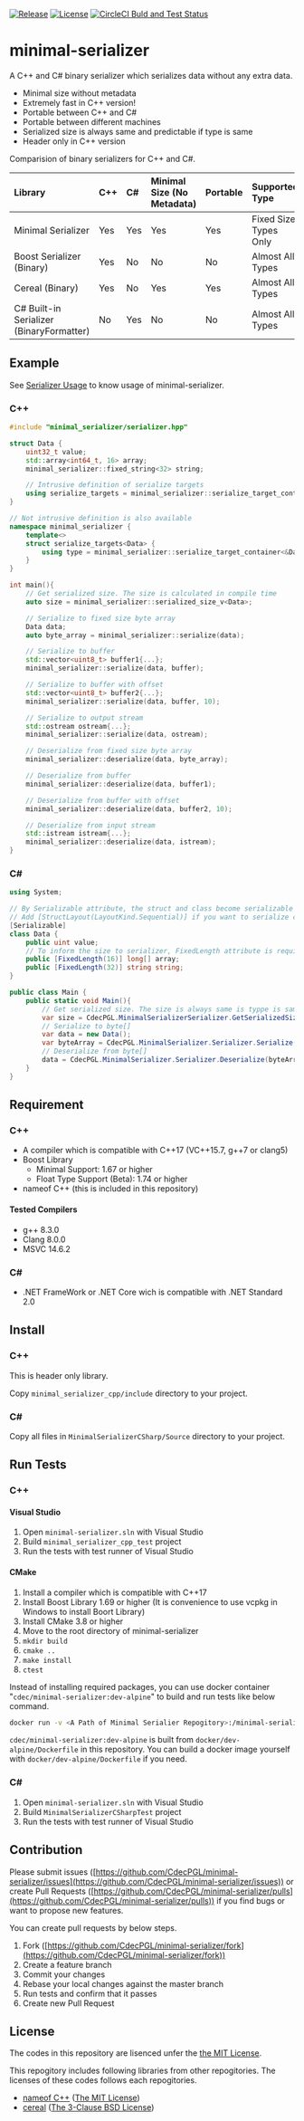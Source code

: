 [![Release](https://img.shields.io/github/v/release/CdecPGL/minimal-serializer?include_prereleases&sort=semver)](https://github.com/CdecPGL/minimal-serializer/releases)
[![License](https://img.shields.io/github/license/CdecPGL/minimal-serializer)](https://github.com/CdecPGL/minimal-serializer/blob/master/LICENSE)
[![CircleCI Buld and Test Status](https://circleci.com/gh/CdecPGL/minimal-serializer/tree/master.svg?style=shield)](https://circleci.com/gh/CdecPGL/minimal-serializer/tree/master)

# minimal-serializer

A C++ and C# binary serializer which serializes data without any extra data.

- Minimal size without metadata
- Extremely fast in C++ version!
- Portable between C++ and C#
- Portable between different machines
- Serialized size is always same and predictable if type is same
- Header only in C++ version

Comparision of binary serializers for C++ and C#.

|Library|C++|C#|Minimal Size (No Metadata)|Portable|Supported Type|
|:---|:---|:---|:---|:---|:---|
|Minimal Serializer|Yes|Yes|Yes|Yes|Fixed Size Types Only|
|Boost Serializer (Binary)|Yes|No|No|No|Almost All Types|
|Cereal (Binary)|Yes|No|Yes|Yes|Almost All Types|
|C# Built-in Serializer (BinaryFormatter)|No|Yes|No|No|Almost All Types|

## Example

See [Serializer Usage](documents/serializer.md) to know usage of minimal-serializer.

### C++

```cpp
#include "minimal_serializer/serializer.hpp"

struct Data {
    uint32_t value;
    std::array<int64_t, 16> array;
    minimal_serializer::fixed_string<32> string;

    // Intrusive definition of serialize targets
    using serialize_targets = minimal_serializer::serialize_target_container<&Data::value, &Data::array, &Data::string>;
}

// Not intrusive definition is also available
namespace minimal_serializer {
    template<>
    struct serialize_targets<Data> {
        using type = minimal_serializer::serialize_target_container<&Data::value, &Data::array, &Data::string>;
    }
}

int main(){
    // Get serialized size. The size is calculated in compile time
    auto size = minimal_serializer::serialized_size_v<Data>;

    // Serialize to fixed size byte array
    Data data;
    auto byte_array = minimal_serializer::serialize(data);

    // Serialize to buffer
    std::vector<uint8_t> buffer1{...};
    minimal_serializer::serialize(data, buffer);

    // Serialize to buffer with offset
    std::vector<uint8_t> buffer2{...};
    minimal_serializer::serialize(data, buffer, 10);

    // Serialize to output stream
    std::ostream ostream{...};
    minimal_serializer::serialize(data, ostream);

    // Deserialize from fixed size byte array
    minimal_serializer::deserialize(data, byte_array);

    // Deserialize from buffer
    minimal_serializer::deserialize(data, buffer1);

    // Deserialize from buffer with offset
    minimal_serializer::deserialize(data, buffer2, 10);

    // Deserialize from input stream
    std::istream istream{...};
    minimal_serializer::deserialize(data, istream);
}
```

### C#

```csharp
using System;

// By Serializable attribute, the struct and class become serializable with minimal-serializer
// Add [StructLayout(LayoutKind.Sequential)] if you want to serialize class
[Serializable]
class Data {
    public uint value;
    // To inform the size to serializer, FixedLength attribute is required
    public [FixedLength(16)] long[] array;
    public [FixedLength(32)] string string;
}

public class Main {
    public static void Main(){
        // Get serialized size. The size is always same is typpe is same
        var size = CdecPGL.MinimalSerializerSerializer.GetSerializedSize<Data>();
        // Serialize to byte[]
        var data = new Data();
        var byteArray = CdecPGL.MinimalSerializer.Serializer.Serialize(data);
        // Deserialize from byte[]
        data = CdecPGL.MinimalSerializer.Serializer.Deserialize(byteArray);
    }
}
```

## Requirement

### C++

- A compiler which is compatible with C++17 (VC++15.7, g++7 or clang5)
- Boost Library
  - Minimal Support: 1.67 or higher
  - Float Type Support (Beta): 1.74 or higher
- nameof C++ (this is included in this repository)

#### Tested Compilers

- g++ 8.3.0
- Clang 8.0.0
- MSVC 14.6.2

### C#

- .NET FrameWork or .NET Core wich is compatible with .NET Standard 2.0

## Install

### C++

This is header only library.

Copy `minimal_serializer_cpp/include` directory to your project.

### C#

Copy all files in `MinimalSerializerCSharp/Source` directory to your project.

## Run Tests

### C++

#### Visual Studio

1. Open `minimal-serializer.sln` with Visual Studio
1. Build `minimal_serializer_cpp_test` project
1. Run the tests with test runner of Visual Studio

#### CMake

1. Install a compiler which is compatible with C++17
1. Install Boost Library 1.69 or higher (It is convenience to use vcpkg in Windows to install Boort Library)
1. Install CMake 3.8 or higher
1. Move to the root directory of minimal-serializer
1. `mkdir build`
1. `cmake ..`
1. `make install`
1. `ctest`

Instead of installing required packages, you can use docker container "`cdec/minimal-serializer:dev-alpine`" to build and run tests like below command.

```bash
docker run -v <A Path of Minimal Serialier Repogitory>:/minimal-serializer -itd cdec/minimal-serializer:dev-alpine
```

`cdec/minimal-serializer:dev-alpine` is built from `docker/dev-alpine/Dockerfile` in this repository.
You can build a docker image yourself with `docker/dev-alpine/Dockerfile` if you need.

### C#

1. Open `minimal-serializer.sln` with Visual Studio
1. Build `MinimalSerializerCSharpTest` project
1. Run the tests with test runner of Visual Studio

## Contribution

Please submit issues ([https://github.com/CdecPGL/minimal-serializer/issues](https://github.com/CdecPGL/minimal-serializer/issues)) or create Pull Requests ([https://github.com/CdecPGL/minimal-serializer/pulls](https://github.com/CdecPGL/minimal-serializer/pulls)) if you find bugs or want to propose new features.

You can create pull requests by below steps.

1. Fork ([https://github.com/CdecPGL/minimal-serializer/fork](https://github.com/CdecPGL/minimal-serializer/fork))
1. Create a feature branch
1. Commit your changes
1. Rebase your local changes against the master branch
1. Run tests and confirm that it passes
1. Create new Pull Request

## License

The codes in this repository are lisenced unfer the [the MIT License](https://github.com/CdecPGL/minimal-serializer/blob/master/LICENSE).

This repogitory includes following libraries from other repogitories. The licenses of these codes follows each repogitories.

- [nameof C++](https://github.com/Neargye/nameof) ([The MIT License](https://github.com/Neargye/nameof/blob/master/LICENSE))
- [cereal](https://github.com/USCiLab/cereal) ([The 3-Clause BSD License](https://github.com/USCiLab/cereal/blob/master/LICENSE))
